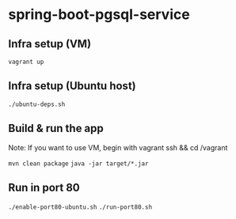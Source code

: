 spring-boot-pgsql-service
=========================

Infra setup (VM)
----------------

`vagrant up`

Infra setup (Ubuntu host)
-------------------------

`./ubuntu-deps.sh`

Build & run the app
-------------------

Note: If you want to use VM, begin with vagrant ssh && cd /vagrant

`mvn clean package`
`java -jar target/*.jar`

Run in port 80
--------------

`./enable-port80-ubuntu.sh`
`./run-port80.sh`
